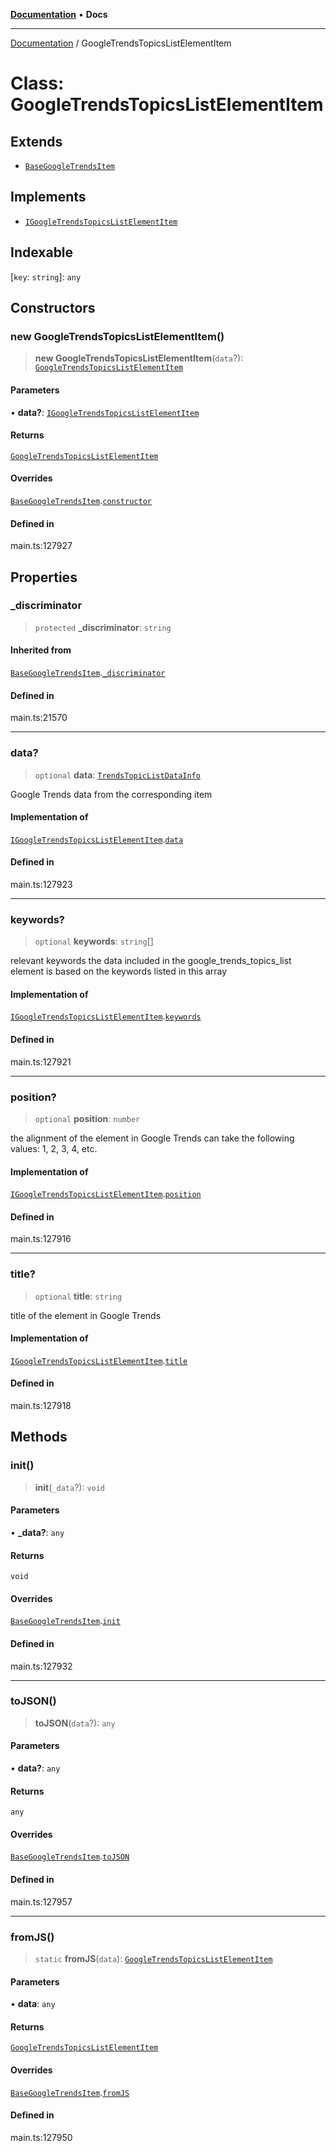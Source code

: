 [**Documentation**](../README.md) • **Docs**

***

[Documentation](../README.md) / GoogleTrendsTopicsListElementItem

# Class: GoogleTrendsTopicsListElementItem

## Extends

- [`BaseGoogleTrendsItem`](BaseGoogleTrendsItem.md)

## Implements

- [`IGoogleTrendsTopicsListElementItem`](../interfaces/IGoogleTrendsTopicsListElementItem.md)

## Indexable

 \[`key`: `string`\]: `any`

## Constructors

### new GoogleTrendsTopicsListElementItem()

> **new GoogleTrendsTopicsListElementItem**(`data`?): [`GoogleTrendsTopicsListElementItem`](GoogleTrendsTopicsListElementItem.md)

#### Parameters

• **data?**: [`IGoogleTrendsTopicsListElementItem`](../interfaces/IGoogleTrendsTopicsListElementItem.md)

#### Returns

[`GoogleTrendsTopicsListElementItem`](GoogleTrendsTopicsListElementItem.md)

#### Overrides

[`BaseGoogleTrendsItem`](BaseGoogleTrendsItem.md).[`constructor`](BaseGoogleTrendsItem.md#constructors)

#### Defined in

main.ts:127927

## Properties

### \_discriminator

> `protected` **\_discriminator**: `string`

#### Inherited from

[`BaseGoogleTrendsItem`](BaseGoogleTrendsItem.md).[`_discriminator`](BaseGoogleTrendsItem.md#_discriminator)

#### Defined in

main.ts:21570

***

### data?

> `optional` **data**: [`TrendsTopicListDataInfo`](TrendsTopicListDataInfo.md)

Google Trends data from the corresponding item

#### Implementation of

[`IGoogleTrendsTopicsListElementItem`](../interfaces/IGoogleTrendsTopicsListElementItem.md).[`data`](../interfaces/IGoogleTrendsTopicsListElementItem.md#data)

#### Defined in

main.ts:127923

***

### keywords?

> `optional` **keywords**: `string`[]

relevant keywords
the data included in the google_trends_topics_list element is based on the keywords listed in this array

#### Implementation of

[`IGoogleTrendsTopicsListElementItem`](../interfaces/IGoogleTrendsTopicsListElementItem.md).[`keywords`](../interfaces/IGoogleTrendsTopicsListElementItem.md#keywords)

#### Defined in

main.ts:127921

***

### position?

> `optional` **position**: `number`

the alignment of the element in Google Trends
can take the following values: 1, 2, 3, 4, etc.

#### Implementation of

[`IGoogleTrendsTopicsListElementItem`](../interfaces/IGoogleTrendsTopicsListElementItem.md).[`position`](../interfaces/IGoogleTrendsTopicsListElementItem.md#position)

#### Defined in

main.ts:127916

***

### title?

> `optional` **title**: `string`

title of the element in Google Trends

#### Implementation of

[`IGoogleTrendsTopicsListElementItem`](../interfaces/IGoogleTrendsTopicsListElementItem.md).[`title`](../interfaces/IGoogleTrendsTopicsListElementItem.md#title)

#### Defined in

main.ts:127918

## Methods

### init()

> **init**(`_data`?): `void`

#### Parameters

• **\_data?**: `any`

#### Returns

`void`

#### Overrides

[`BaseGoogleTrendsItem`](BaseGoogleTrendsItem.md).[`init`](BaseGoogleTrendsItem.md#init)

#### Defined in

main.ts:127932

***

### toJSON()

> **toJSON**(`data`?): `any`

#### Parameters

• **data?**: `any`

#### Returns

`any`

#### Overrides

[`BaseGoogleTrendsItem`](BaseGoogleTrendsItem.md).[`toJSON`](BaseGoogleTrendsItem.md#tojson)

#### Defined in

main.ts:127957

***

### fromJS()

> `static` **fromJS**(`data`): [`GoogleTrendsTopicsListElementItem`](GoogleTrendsTopicsListElementItem.md)

#### Parameters

• **data**: `any`

#### Returns

[`GoogleTrendsTopicsListElementItem`](GoogleTrendsTopicsListElementItem.md)

#### Overrides

[`BaseGoogleTrendsItem`](BaseGoogleTrendsItem.md).[`fromJS`](BaseGoogleTrendsItem.md#fromjs)

#### Defined in

main.ts:127950
